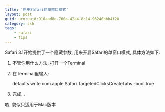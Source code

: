 ```yaml
---
title: '启用Safari的单窗口模式'
layout: post
guid: urn:uuid:910aad8e-760a-42e4-8c14-96240bbb4f20
category: ssh
tags:
    - safari
    - tips
---
```


Safari 3.1开始提供了一个隐藏参数, 用来开启Safari的单窗口模式, 具体方法如下:

1. 不管你用什么方法, 打开一个Terminal

2. 在Terminal里输入:

    defaults write com.apple.Safari TargetedClicksCreateTabs -bool true

3. 完成&#8230;

咳, 貌似只适用于Mac版本

